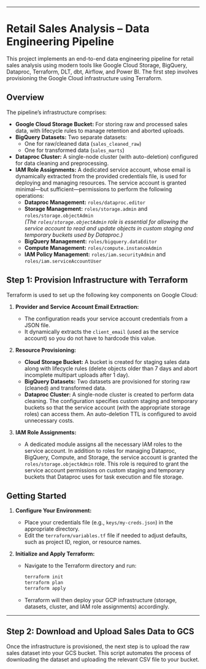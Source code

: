 
---

# Retail Sales Analysis – Data Engineering Pipeline

This project implements an end-to-end data engineering pipeline for retail sales analysis using modern tools like Google Cloud Storage, BigQuery, Dataproc, Terraform, DLT, dbt, Airflow, and Power BI. The first step involves provisioning the Google Cloud infrastructure using Terraform.

## Overview

The pipeline’s infrastructure comprises:

- **Google Cloud Storage Bucket:** For storing raw and processed sales data, with lifecycle rules to manage retention and aborted uploads.
- **BigQuery Datasets:** Two separate datasets:
  - One for raw/cleaned data (`sales_cleaned_raw`)
  - One for transformed data (`sales_marts`)
- **Dataproc Cluster:** A single-node cluster (with auto-deletion) configured for data cleaning and preprocessing.
- **IAM Role Assignments:** A dedicated service account, whose email is dynamically extracted from the provided credentials file, is used for deploying and managing resources. The service account is granted minimal—but sufficient—permissions to perform the following operations:
  - **Dataproc Management:** `roles/dataproc.editor`
  - **Storage Management:** `roles/storage.admin` and `roles/storage.objectAdmin`  
    *(The `roles/storage.objectAdmin` role is essential for allowing the service account to read and update objects in custom staging and temporary buckets used by Dataproc.)*
  - **BigQuery Management:** `roles/bigquery.dataEditor`
  - **Compute Management:** `roles/compute.instanceAdmin`
  - **IAM Policy Management:** `roles/iam.securityAdmin` and `roles/iam.serviceAccountUser`

## Step 1: Provision Infrastructure with Terraform

Terraform is used to set up the following key components on Google Cloud:

1. **Provider and Service Account Email Extraction:**
   - The configuration reads your service account credentials from a JSON file.
   - It dynamically extracts the `client_email` (used as the service account) so you do not have to hardcode this value.

2. **Resource Provisioning:**
   - **Cloud Storage Bucket:** A bucket is created for staging sales data along with lifecycle rules (delete objects older than 7 days and abort incomplete multipart uploads after 1 day).
   - **BigQuery Datasets:** Two datasets are provisioned for storing raw (cleaned) and transformed data.
   - **Dataproc Cluster:** A single-node cluster is created to perform data cleaning. The configuration specifies custom staging and temporary buckets so that the service account (with the appropriate storage roles) can access them. An auto-deletion TTL is configured to avoid unnecessary costs.
  
3. **IAM Role Assignments:**
   - A dedicated module assigns all the necessary IAM roles to the service account. In addition to roles for managing Dataproc, BigQuery, Compute, and Storage, the service account is granted the `roles/storage.objectAdmin` role. This role is required to grant the service account permissions on custom staging and temporary buckets that Dataproc uses for task execution and file storage.

## Getting Started

1. **Configure Your Environment:**
   - Place your credentials file (e.g., `keys/my-creds.json`) in the appropriate directory.
   - Edit the `terraform/variables.tf` file if needed to adjust defaults, such as project ID, region, or resource names.

2. **Initialize and Apply Terraform:**
   - Navigate to the Terraform directory and run:
     ```bash
     terraform init
     terraform plan
     terraform apply
     ```
   - Terraform will then deploy your GCP infrastructure (storage, datasets, cluster, and IAM role assignments) accordingly.
 
---
## Step 2: Download and Upload Sales Data to GCS

Once the infrastructure is provisioned, the next step is to upload the raw sales dataset into your GCS bucket. This script automates the process of downloading the dataset and uploading the relevant CSV file to your bucket.


